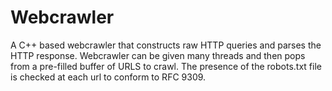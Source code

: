 # Webcrawler
A C++ based webcrawler that constructs raw HTTP queries and parses the HTTP response. Webcrawler can be given many threads and then pops from a pre-filled buffer of URLS to crawl. The presence of the robots.txt file is checked at each url to conform to RFC 9309.
